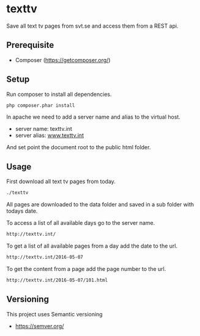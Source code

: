 # texttv

Save all text tv pages from svt.se and access them from a REST api.

## Prerequisite

* Composer (https://getcomposer.org/)

## Setup

Run composer to install all dependencies.

``` bash
php composer.phar install
```

In apache we need to add a server name and alias to the virtual host.

* server name: texttv.int
* server alias: www.texttv.int

And set point the document root to the public html folder.

## Usage

First download all text tv pages from today.

``` bash
./texttv
```

All pages are downloaded to the data folder and saved in a sub folder with todays date.

To access a list of all available days go to the server name.

``` bash
http://texttv.int/
```

To get a list of all available pages from a day add the date to the url.

``` bash
http://texttv.int/2016-05-07
```

To get the content from a page add the page number to the url.

``` bash
http://texttv.int/2016-05-07/101.html
```

## Versioning

This project uses Semantic versioning

* https://semver.org/




